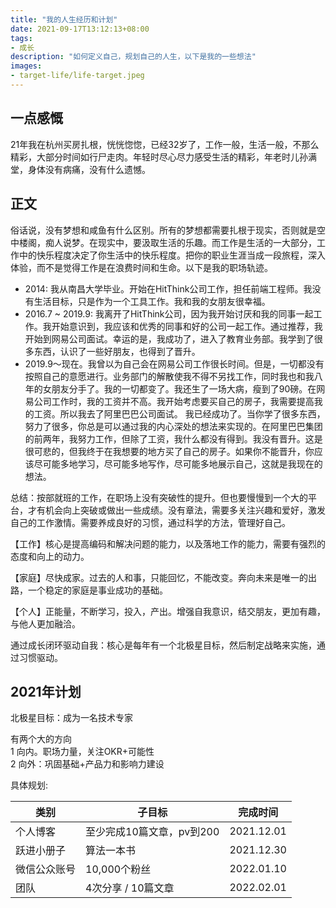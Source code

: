 ```yaml
---
title: "我的人生经历和计划"
date: 2021-09-17T13:12:13+08:00
tags:
- 成长
description: "如何定义自己，规划自己的人生，以下是我的一些想法"
images:
- target-life/life-target.jpeg
---
```



## 一点感慨 

21年我在杭州买房扎根，恍恍惚惚，已经32岁了，工作一般，生活一般，不那么精彩，大部分时间如行尸走肉。年轻时尽心尽力感受生活的精彩，年老时儿孙满堂，身体没有病痛，没有什么遗憾。

## 正文

俗话说，没有梦想和咸鱼有什么区别。所有的梦想都需要扎根于现实，否则就是空中楼阁，痴人说梦。在现实中，要汲取生活的乐趣。而工作是生活的一大部分，工作中的快乐程度决定了你生活中的快乐程度。把你的职业生涯当成一段旅程，深入体验，而不是觉得工作是在浪费时间和生命。以下是我的职场轨迹。

+ 2014: 我从南昌大学毕业。开始在HitThink公司工作，担任前端工程师。我没有生活目标，只是作为一个工具工作。我和我的女朋友很幸福。
+ 2016.7 ~ 2019.9: 我离开了HitThink公司，因为我开始讨厌和我的同事一起工作。我开始意识到，我应该和优秀的同事和好的公司一起工作。通过推荐，我开始到网易公司面试。幸运的是，我成功了，进入了教育业务部。我学到了很多东西，认识了一些好朋友，也得到了晋升。
+ 2019.9～现在。我曾以为自己会在网易公司工作很长时间。但是，一切都没有按照自己的意愿进行。业务部门的解散使我不得不另找工作，同时我也和我八年的女朋友分手了。我的一切都变了。我还生了一场大病，瘦到了90磅。在网易公司工作时，我的工资并不高。我开始考虑要买自己的房子，我需要提高我的工资。所以我去了阿里巴巴公司面试。 我已经成功了。当你学了很多东西，努力了很多，你总是可以通过我的内心深处的想法来实现的。在阿里巴巴集团的前两年，我努力工作，但除了工资，我什么都没有得到。我没有晋升。这是很可悲的，但我终于在我想要的地方买了自己的房子。如果你不能晋升，你应该尽可能多地学习，尽可能多地写作，尽可能多地展示自己，这就是我现在的想法。

总结：按部就班的工作，在职场上没有突破性的提升。但也要慢慢到一个大的平台，才有机会向上突破或做出一些成绩。没有章法，需要多关注兴趣和爱好，激发自己的工作激情。需要养成良好的习惯，通过科学的方法，管理好自己。

【工作】核心是提高编码和解决问题的能力，以及落地工作的能力，需要有强烈的态度和向上的动力。

【家庭】尽快成家。过去的人和事，只能回忆，不能改变。奔向未来是唯一的出路，一个稳定的家庭是事业成功的基础。

【个人】正能量，不断学习，投入，产出。增强自我意识，结交朋友，更加有趣，与他人更加融洽。

通过成长闭环驱动自我：核心是每年有一个北极星目标，然后制定战略来实施，通过习惯驱动。

## 2021年计划

北极星目标：成为一名技术专家

有两个大的方向  
1 向内。职场力量，关注OKR+可能性  
2 向外：巩固基础+产品力和影响力建设

具体规划:

类别|子目标|完成时间
---------|----------|---------
 个人博客 | 至少完成10篇文章，pv到200 | 2021.12.01
 跃进小册子 | 算法一本书 | 2021.12.30
 微信公众账号 | 10,000个粉丝 | 2022.01.10
 团队 | 4次分享 / 10篇文章 | 2022.02.01
